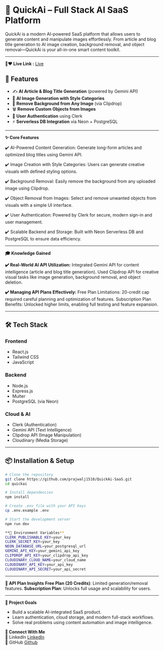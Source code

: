 # 🚀 QuickAi – Full Stack AI SaaS Platform

QuickAi is a modern AI-powered SaaS platform that allows users to generate content and manipulate images effortlessly. From article and blog title generation to AI image creation, background removal, and object removal—QuickAi is your all-in-one smart content toolkit.

---

**🚀❤️ Live Link :** [Live](https://quick-ai-saas-frontend.vercel.app/)

## 🌟 Features

- ✍️ **AI Article & Blog Title Generation** (powered by Gemini API)
- 🎨 **AI Image Generation with Style Categories**
- 🧼 **Remove Background from Any Image** (via Clipdrop)
- 🗑️ **Remove Custom Objects from Images**
- 🔐 **User Authentication** using Clerk
- ⚡ **Serverless DB Integration** via Neon + PostgreSQL

---

**✨ Core Features**

✔️ AI-Powered Content Generation:
Generate long-form articles and optimized blog titles using Gemini API.

✔️ Image Creation with Style Categories:
Users can generate creative visuals with defined styling options.

✔️ Background Removal:
Easily remove the background from any uploaded image using Clipdrop.

✔️ Object Removal from Images:
Select and remove unwanted objects from visuals with a simple UI interface.

✔️ User Authentication:
Powered by Clerk for secure, modern sign-in and user management.

✔️ Scalable Backend and Storage:
Built with Neon Serverless DB and PostgreSQL to ensure data efficiency.

--------

**🎓 Knowledge Gained**

**✔️ Real-World AI API Utilization:**
Integrated Gemini API for content intelligence (article and blog title generation).
Used Clipdrop API for creative visual tasks like image generation, background removal, and object deletion.

**✔️ Managing API Plans Effectively:**
Free Plan Limitations: 20-credit cap required careful planning and optimization of features.
Subscription Plan Benefits: Unlocked higher limits, enabling full testing and feature expansion.

--------
## 🛠️ Tech Stack

### Frontend
- React.js
- Tailwind CSS
- JavaScript

### Backend
- Node.js
- Express.js
- Multer
- PostgreSQL (via Neon)

### Cloud & AI
- Clerk (Authentication)
- Gemini API (Text Intelligence)
- Clipdrop API (Image Manipulation)
- Cloudinary (Media Storage)

---

## 📦 Installation & Setup

```bash
# Clone the repository
git clone https://github.com/prajwalj1510/QuickAi-SaaS.git
cd quickai

# Install dependencies
npm install

# Create .env file with your API keys
cp .env.example .env

# Start the development server
npm run dev

**🔐 Environment Variables**
CLERK_PUBLISHABLE_KEY=your_key
CLERK_SECRET_KEY=your_key
NEON_DATABASE_URL=your_postgresql_url
GEMINI_API_KEY=your_gemini_api_key
CLIPDROP_API_KEY=your_clipdrop_api_key
CLOUDINARY_CLOUD_NAME=your_cloud_name
CLOUDINARY_API_KEY=your_api_key
CLOUDINARY_API_SECRET=your_api_secret
```
------

**🧪 API Plan Insights**
**Free Plan (20 Credits)**: Limited generation/removal features.
**Subscription Plan**: Unlocks full usage and scalability for users.

------
**📌 Project Goals**
<ul style = "list-type: none;">
<li>Build a scalable AI-integrated SaaS product.</li>
<li>Learn authentication, cloud storage, and modern full-stack workflows.</li>
<li>Solve real problems using content automation and image intelligence.</li>
</ul>

**🤝 Connect With Me** <br/>
💼 LinkedIn [LinkedIn](https://www.linkedin.com/in/prajwalj1510/) <br/>
🐙 GitHub [Github](https://github.com/prajwalj1510)
